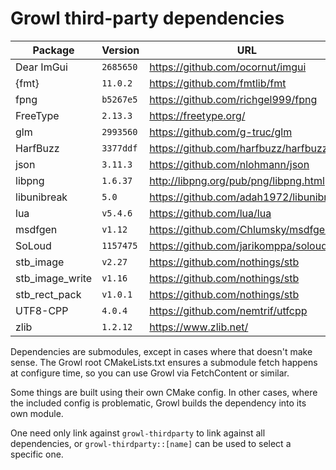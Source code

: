 # Growl third-party dependencies

| Package         | Version    | URL                                     |
|-----------------|------------|-----------------------------------------|
| Dear ImGui      | `2685650`  | https://github.com/ocornut/imgui        |
| {fmt}           | `11.0.2`   | https://github.com/fmtlib/fmt           |
| fpng            | `b5267e5`  | https://github.com/richgel999/fpng      |
| FreeType        | `2.13.3`   | https://freetype.org/                   |
| glm             | `2993560`  | https://github.com/g-truc/glm           |
| HarfBuzz        | `3377ddf`  | https://github.com/harfbuzz/harfbuzz    |
| json            | `3.11.3`   | https://github.com/nlohmann/json        |
| libpng          | `1.6.37`   | http://libpng.org/pub/png/libpng.html   |
| libunibreak     | `5.0`      | https://github.com/adah1972/libunibreak |
| lua             | `v5.4.6`   | https://github.com/lua/lua              |
| msdfgen         | `v1.12`    | https://github.com/Chlumsky/msdfgen/    |
| SoLoud          | `1157475`  | https://github.com/jarikomppa/soloud    |
| stb_image       | `v2.27`    | https://github.com/nothings/stb         |
| stb_image_write | `v1.16`    | https://github.com/nothings/stb         |
| stb_rect_pack   | `v1.0.1`   | https://github.com/nothings/stb         |
| UTF8-CPP        | `4.0.4`    | https://github.com/nemtrif/utfcpp       |
| zlib            | `1.2.12`   | https://www.zlib.net/                   |

Dependencies are submodules, except in cases where that doesn't make sense.
The Growl root CMakeLists.txt ensures a submodule fetch happens at configure
time, so you can use Growl via FetchContent or similar.

Some things are built using their own CMake config. In other cases, where the
included config is problematic, Growl builds the dependency into its own module.

One need only link against `growl-thirdparty` to link against all dependencies,
or `growl-thirdparty::[name]` can be used to select a specific one.
